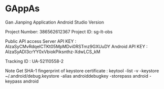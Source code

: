 # GAppAs
Gan Jianping Application Android Studio Version

Project Number: 386562612367
Project ID: sg-lt-obs

Public API access
Server API KEY : AIzaSyCMvRdqelCTKt05MpMDvi0RSTmz9GXUuDY
Android API KEY : AIzaSyADI3crYY0xVbiokPiksnthz-XdwLCS_kM

Tracking ID : UA-52110558-2

Note
Get SHA-1 fingerprint of keystore certificate :
keytool -list -v -keystore ~/.android/debug.keystore -alias androiddebugkey -storepass android -keypass android


